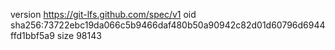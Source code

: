 version https://git-lfs.github.com/spec/v1
oid sha256:73722ebc19da066c5b9466daf480b50a90942c82d01d60796d6944ffd1bbf5a9
size 98143
